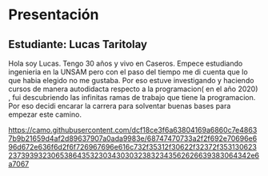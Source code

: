 # Presentación

## Estudiante: Lucas Taritolay

Hola soy Lucas. Tengo 30 años y vivo en Caseros. Empece estudiando ingenieria en la UNSAM pero con el paso del tiempo me di cuenta que lo que habia elegido no me gustaba. Por eso estuve investigando y haciendo cursos de manera autodidacta respecto a la programacion( en el año 2020) , fui descubriendo las infinitas ramas de trabajo que tiene la programacion. Por eso decidi encarar la carrera para solventar buenas bases para empezar este camino.

https://camo.githubusercontent.com/dcf18ce3f6a63804169a6860c7e48637b9b21659d4af2d89637907a0ada9983e/68747470733a2f2f692e70696e696d672e636f6d2f6f726967696e616c732f35312f30622f32372f35313062323739393230653864353230343030323832343562626639383064342e6a7067
